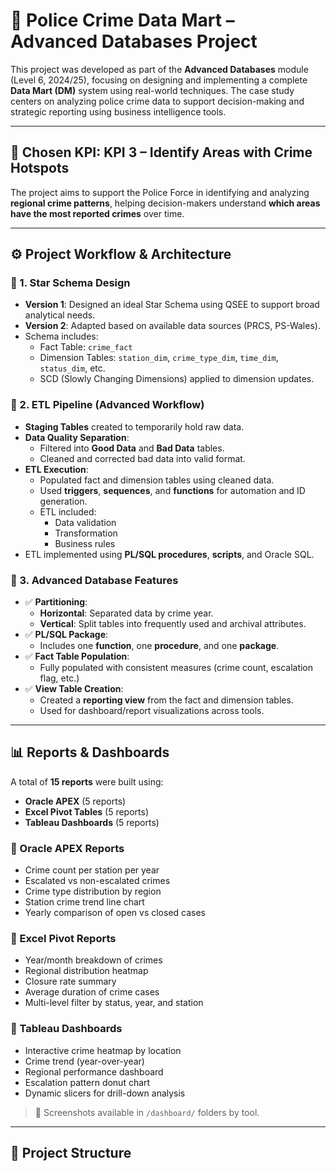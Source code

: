 # 🚓 Police Crime Data Mart – Advanced Databases Project

This project was developed as part of the **Advanced Databases** module (Level 6, 2024/25), focusing on designing and implementing a complete **Data Mart (DM)** system using real-world techniques. The case study centers on analyzing police crime data to support decision-making and strategic reporting using business intelligence tools.

---

## 🎯 Chosen KPI: KPI 3 – Identify Areas with Crime Hotspots

The project aims to support the Police Force in identifying and analyzing **regional crime patterns**, helping decision-makers understand **which areas have the most reported crimes** over time.

---

## ⚙️ Project Workflow & Architecture

### 🔹 1. Star Schema Design
- **Version 1**: Designed an ideal Star Schema using QSEE to support broad analytical needs.
- **Version 2**: Adapted based on available data sources (PRCS, PS-Wales).
- Schema includes:
  - Fact Table: `crime_fact`
  - Dimension Tables: `station_dim`, `crime_type_dim`, `time_dim`, `status_dim`, etc.
  - SCD (Slowly Changing Dimensions) applied to dimension updates.

### 🔹 2. ETL Pipeline (Advanced Workflow)
- **Staging Tables** created to temporarily hold raw data.
- **Data Quality Separation**:
  - Filtered into **Good Data** and **Bad Data** tables.
  - Cleaned and corrected bad data into valid format.
- **ETL Execution**:
  - Populated fact and dimension tables using cleaned data.
  - Used **triggers**, **sequences**, and **functions** for automation and ID generation.
  - ETL included:
    - Data validation
    - Transformation
    - Business rules
- ETL implemented using **PL/SQL procedures**, **scripts**, and Oracle SQL.

### 🔹 3. Advanced Database Features
- ✅ **Partitioning**:
  - **Horizontal**: Separated data by crime year.
  - **Vertical**: Split tables into frequently used and archival attributes.
- ✅ **PL/SQL Package**:
  - Includes one **function**, one **procedure**, and one **package**.
- ✅ **Fact Table Population**:
  - Fully populated with consistent measures (crime count, escalation flag, etc.)
- ✅ **View Table Creation**:
  - Created a **reporting view** from the fact and dimension tables.
  - Used for dashboard/report visualizations across tools.

---

## 📊 Reports & Dashboards

A total of **15 reports** were built using:
- **Oracle APEX** (5 reports)
- **Excel Pivot Tables** (5 reports)
- **Tableau Dashboards** (5 reports)

### 🔸 Oracle APEX Reports
- Crime count per station per year
- Escalated vs non-escalated crimes
- Crime type distribution by region
- Station crime trend line chart
- Yearly comparison of open vs closed cases

### 🔸 Excel Pivot Reports
- Year/month breakdown of crimes
- Regional distribution heatmap
- Closure rate summary
- Average duration of crime cases
- Multi-level filter by status, year, and station

### 🔸 Tableau Dashboards
- Interactive crime heatmap by location
- Crime trend (year-over-year)
- Regional performance dashboard
- Escalation pattern donut chart
- Dynamic slicers for drill-down analysis

> 📁 Screenshots available in `/dashboard/` folders by tool.

---

## 📂 Project Structure

